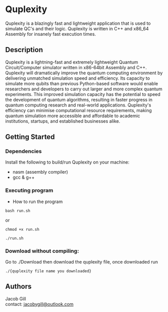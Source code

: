 # Quplexity

Quplexity is a blazingly fast and lightweight application that is used to simulate QC's and their logic.
Quplexity is written in C++ and x86_64 Assembly for insanely fast execution times. 

## Description
Quplexity is a lightning-fast and extremely lightweight Quantum Circuit/Computer simulator written in x86-64bit Assembly and C++. Quplexity will dramatically improve the quantum computing environment by delivering unmatched simulation speed and efficiency. Its capacity to simulate more qubits than previous Python-based software would enable researchers and developers to carry out larger and more complex quantum experiments. This improved simulation capacity has the potential to speed the development of quantum algorithms, resulting in faster progress in quantum computing research and real-world applications. Quplexity's efficiency can minimise computational resource requirements, making quantum simulation more accessible and affordable to academic institutions, startups, and established businesses alike.

## Getting Started

### Dependencies

Install the following to build/run Quplexity on your machine: 
* nasm (assembly compiler)
* gcc & g++

### Executing program

* How to run the program
```
bash run.sh
```
or

```
chmod +x run.sh
```

```
./run.sh
```

### Download without compiling:
Go to ./Download then download the quplexity file, once downloaded run 
```
./{quplexity file name you downloaded}
```

## Authors

Jacob Gill  
contact: jacobygill@outlook.com
